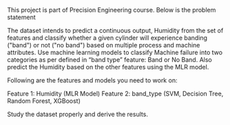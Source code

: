 This project is part of Precision Engineering course. Below is the problem statement

The dataset intends to predict a continuous output, Humidity from the set of features and classify whether a given cylinder will experience banding ("band") or not ("no band") based on multiple process and machine attributes. Use machine learning models to classify Machine failure into two categories as per defined in “band type” feature:
Band or No Band. Also predict the Humidity based on the other features using the MLR model.

 
Following are the features and models you need to work on:

Feature 1: Humidity (MLR Model)
Feature 2: band_type (SVM, Decision Tree, Random Forest, XGBoost)

Study the dataset properly and derive the results.
